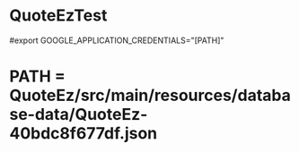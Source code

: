 # QuoteEzTest
#export GOOGLE_APPLICATION_CREDENTIALS="[PATH]"
# PATH = QuoteEz/src/main/resources/database-data/QuoteEz-40bdc8f677df.json
